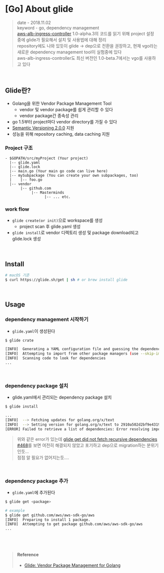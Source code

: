 # [Go] About glide
> date - 2018.11.02  
> keyword - go, dependency management  
> [aws-alb-ingress-controller](https://github.com/kubernetes-sigs/aws-alb-ingress-controller) 1.0-alpha.3의 코드를 읽기 위해 
project 설정 중에 glide가 필요해서 설치 및 사용법에 대해 정리  
> repository에도 나와 있듯이 glide -> dep으로 전환을 권장하고, 현재 vgo라는 새로운 dependency management tool이 실험중에 있다  
> aws-alb-ingress-controller도 최신 버전인 1.0-beta.7에서는 vgo를 사용하고 있다

<br>

## Glide란?
* Golang을 위한 Vendor Package Management Tool
  * vendor 및 vendor package를 쉽게 관리할 수 있다
  * vendor package간 종속성 관리
* go 1.5부터 project마다 vendor directory를 가질 수 있다
* [Semantic Versioning 2.0.0](https://semver.org/) 지원
* 성능을 위해 repository caching, data caching 지원


### Project 구조
```
- $GOPATH/src/myProject (Your project)
  |-- glide.yaml
  |-- glide.lock
  |-- main.go (Your main go code can live here)
  |-- mySubpackage (You can create your own subpackages, too)
  |    |-- foo.go
  |-- vendor
       |-- github.com
            |-- Masterminds
                  |-- ... etc.
```

### work flow
* `glide create(or init)`으로 workspace를 생성
  * project scan 후 glide.yaml 생성
* `glide install`로 vendor 디렉토리 생성 및 package download되고 glide.lock 생성

<br>

## Install
```sh
# macOS 기준
$ curl https://glide.sh/get | sh # or brew install glide
```

<br>

## Usage

### dependency management 시작하기
* `glide.yaml`이 생성된다
```sh
$ glide crate

[INFO]  Generating a YAML configuration file and guessing the dependencies
[INFO]  Attempting to import from other package managers (use --skip-import to skip)
[INFO]  Scanning code to look for dependencies
...
```

<br>

### dependency package 설치
* glide.yaml에서 관리되는 dependency package 설치
```sh
$ glide install 

...
[INFO]  --> Fetching updates for golang.org/x/text
[INFO]  --> Setting version for golang.org/x/text to 2910a502d2bf9e43193af9d68ca516529614eed3.
[ERROR] Failed to retrieve a list of dependencies: Error resolving imports
```

> 위와 같은 error가 있는데 [glide get did not fetch recursive dependencies #468](https://github.com/Masterminds/glide/issues/468)를 보면 여전히 해결되지 않았고 포기하고 dep으로 migration하는 분위기인듯...  
> 점점 알 필요가 없어지는듯....

<br>

### dependency package 추가
* `glide.yaml`에 추가된다
```sh
$ glide get <package>

# example
$ glide get github.com/aws/aws-sdk-go/aws
[INFO]  Preparing to install 1 package.
[INFO]  Attempting to get package github.com/aws/aws-sdk-go/aws
...
```


<br><br>

> #### Reference
> * [Glide: Vendor Package Management for Golang](https://github.com/Masterminds/glide)
